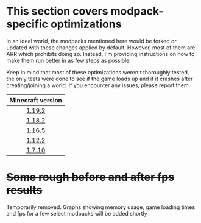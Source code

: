 # This section covers modpack-specific optimizations

In an ideal world, the modpacks mentioned here would be forked or updated with these changes applied by default. However, most of them are ARR which prohibits doing so. Instead, I'm providing instructions on how to make them run better in as few steps as possible. 

Keep in mind that most of these optimizations weren't thoroughly tested, the only tests were done to see if the game loads up and if it crashes after creating/joining a world. If you encounter any issues, please report them.

| Minecraft version |
|:---:|
| [1.19.2](packs-1.19.2.md) |
| [1.18.2](packs-1.18.2.md) |
| [1.16.5](packs-1.16.5.md) |
| [1.12.2](packs-1.12.2.md) |
| [1.7.10](packs-1.7.10.md) |

# ~~Some rough before and after fps results~~

Temporarily removed. Graphs showing memory usage, game loading times and fps for a few select modpacks will be added shortly
